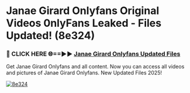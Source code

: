 # Janae Girard Onlyfans Original Videos 0nlyFans Leaked - Files Updated! (8e324)

<h3>🔴 CLICK HERE 🌐==►► <a href="https://tinyurl.com/ms9xzufz" rel="nofollow">Janae Girard Onlyfans Updated Files</a></h3>

Get Janae Girard Onlyfans and all content. Now you can access all videos and pictures of Janae Girard Onlyfans. New Updated Files 2025!

[![8e324](https://i.imgur.com/ppqm5kG.gif)](https://tinyurl.com/ms9xzufz)
